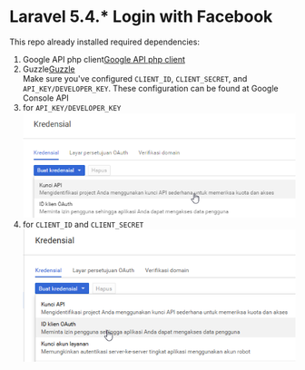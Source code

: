 # Laravel 5.4.* Login with Facebook
  
This repo already installed required dependencies:
1. Google API php client[Google API php client](https://github.com/google/google-api-php-client)  
2. Guzzle[Guzzle](https://github.com/guzzle/guzzle)  
Make sure you've configured ```CLIENT_ID```, ```CLIENT_SECRET```, and ```API_KEY/DEVELOPER_KEY```.
These configuration can be found at Google Console API
1. for ```API_KEY/DEVELOPER_KEY```  
![DEVELOPER_KEY](https://raw.githubusercontent.com/dhanyn10/laravel-google-login/master/api-key.png)  
2. for ```CLIENT_ID``` and ```CLIENT_SECRET```  
![Oauth](https://raw.githubusercontent.com/dhanyn10/laravel-google-login/master/client-oauth.png)  
